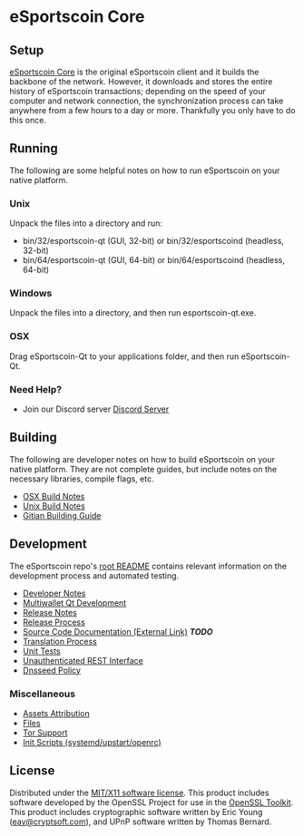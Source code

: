 eSportscoin Core
=====================

Setup
---------------------
[eSportscoin Core](https://www.esportscoin.com) is the original eSportscoin client and it builds the backbone of the network. However, it downloads and stores the entire history of eSportscoin transactions; depending on the speed of your computer and network connection, the synchronization process can take anywhere from a few hours to a day or more. Thankfully you only have to do this once.

Running
---------------------
The following are some helpful notes on how to run eSportscoin on your native platform.

### Unix

Unpack the files into a directory and run:

- bin/32/esportscoin-qt (GUI, 32-bit) or bin/32/esportscoind (headless, 32-bit)
- bin/64/esportscoin-qt (GUI, 64-bit) or bin/64/esportscoind (headless, 64-bit)

### Windows

Unpack the files into a directory, and then run esportscoin-qt.exe.

### OSX

Drag eSportscoin-Qt to your applications folder, and then run eSportscoin-Qt.

### Need Help?

* Join our Discord server [Discord Server](https://discordapp.com/invite/9nzt37V)

Building
---------------------
The following are developer notes on how to build eSportscoin on your native platform. They are not complete guides, but include notes on the necessary libraries, compile flags, etc.

- [OSX Build Notes](build-osx.md)
- [Unix Build Notes](build-unix.md)
- [Gitian Building Guide](gitian-building.md)

Development
---------------------
The eSportscoin repo's [root README](https://github.com/esportscoingame/eSportscoin/blob/master/README.md) contains relevant information on the development process and automated testing.

- [Developer Notes](developer-notes.md)
- [Multiwallet Qt Development](multiwallet-qt.md)
- [Release Notes](release-notes.md)
- [Release Process](release-process.md)
- [Source Code Documentation (External Link)](https://dev.visucore.com/bitcoin/doxygen/) ***TODO***
- [Translation Process](translation_process.md)
- [Unit Tests](unit-tests.md)
- [Unauthenticated REST Interface](REST-interface.md)
- [Dnsseed Policy](dnsseed-policy.md)

### Miscellaneous
- [Assets Attribution](assets-attribution.md)
- [Files](files.md)
- [Tor Support](tor.md)
- [Init Scripts (systemd/upstart/openrc)](init.md)

License
---------------------
Distributed under the [MIT/X11 software license](http://www.opensource.org/licenses/mit-license.php).
This product includes software developed by the OpenSSL Project for use in the [OpenSSL Toolkit](https://www.openssl.org/). This product includes
cryptographic software written by Eric Young ([eay@cryptsoft.com](mailto:eay@cryptsoft.com)), and UPnP software written by Thomas Bernard.

